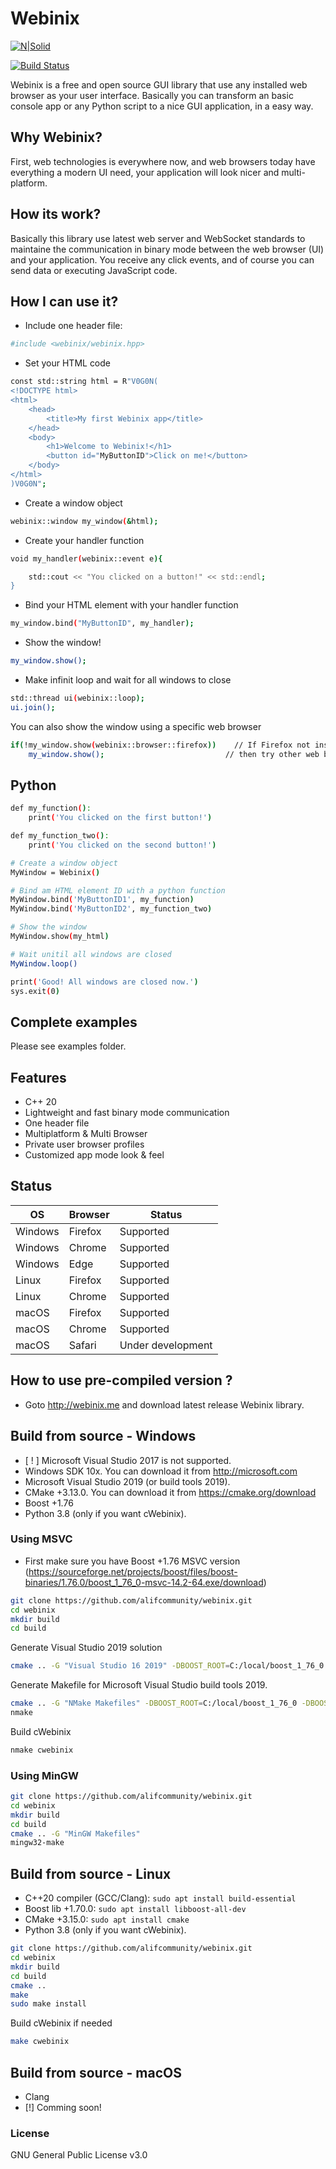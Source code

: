 # Webinix

[![N|Solid](https://raw.githubusercontent.com/alifcommunity/webinix/main/screenshot.png)](https://github.com/alifcommunity/webinix)

[![Build Status](https://img.shields.io/github/issues/alifcommunity/webinix.svg?branch=master)](https://github.com/alifcommunity/webinix)

Webinix is a free and open source GUI library that use any installed web browser as your user interface. Basically you can transform an basic console app or any Python script to a nice GUI application, in a easy way.

## Why Webinix?

First, web technologies is everywhere now, and web browsers today have everything a modern UI need, your application will look nicer and multi-platform.

## How its work?

Basically this library use latest web server and WebSocket standards to maintaine the communication in binary mode between the web browser (UI) and your application. You receive any click events, and of course you can send data or executing JavaScript code. 

## How I can use it?

- Include one header file:
```sh
#include <webinix/webinix.hpp>
```

- Set your HTML code
```sh
const std::string html = R"V0G0N(
<!DOCTYPE html>
<html>
	<head>
		<title>My first Webinix app</title>
	</head>
	<body>
		<h1>Welcome to Webinix!</h1>
		<button id="MyButtonID">Click on me!</button>
	</body>
</html>
)V0G0N";
```

- Create a window object
```sh
webinix::window my_window(&html);
```

- Create your handler function
```sh
void my_handler(webinix::event e){

    std::cout << "You clicked on a button!" << std::endl;
}
```

- Bind your HTML element with your handler function
```sh
my_window.bind("MyButtonID", my_handler);
```

- Show the window!
```sh
my_window.show();
```

- Make infinit loop and wait for all windows to close
```sh
std::thread ui(webinix::loop);
ui.join();
```

You can also show the window using a specific web browser

```sh
if(!my_window.show(webinix::browser::firefox))    // If Firefox not installed
    my_window.show();                           // then try other web browsers.
```

## Python

```sh
def my_function():
    print('You clicked on the first button!')

def my_function_two():
    print('You clicked on the second button!')

# Create a window object
MyWindow = Webinix()

# Bind am HTML element ID with a python function
MyWindow.bind('MyButtonID1', my_function)
MyWindow.bind('MyButtonID2', my_function_two)

# Show the window
MyWindow.show(my_html)

# Wait unitil all windows are closed
MyWindow.loop()

print('Good! All windows are closed now.')
sys.exit(0)
```

## Complete examples

Please see examples folder.

## Features

- C++ 20 
- Lightweight and fast binary mode communication 
- One header file 
- Multiplatform & Multi Browser 
- Private user browser profiles 
- Customized app mode look & feel

## Status

| OS | Browser  | Status |
| ------ | ------ | ------ |
| Windows | Firefox | Supported |
| Windows | Chrome | Supported |
| Windows | Edge | Supported |
| Linux | Firefox | Supported |
| Linux | Chrome | Supported |
| macOS | Firefox | Supported |
| macOS | Chrome | Supported |
| macOS | Safari | Under development |

## How to use pre-compiled version ?

- Goto http://webinix.me and download latest release Webinix library.

## Build from source - Windows
- [ ! ] Microsoft Visual Studio 2017 is not supported. 
- Windows SDK 10x. You can download it from http://microsoft.com 
- Microsoft Visual Studio 2019 (or build tools 2019).
- CMake +3.13.0. You can download it from https://cmake.org/download
- Boost +1.76
- Python 3.8 (only if you want cWebinix).

### Using MSVC
- First make sure you have Boost +1.76 MSVC version (https://sourceforge.net/projects/boost/files/boost-binaries/1.76.0/boost_1_76_0-msvc-14.2-64.exe/download)
```sh
git clone https://github.com/alifcommunity/webinix.git
cd webinix
mkdir build
cd build
```

Generate Visual Studio 2019 solution
```sh
cmake .. -G "Visual Studio 16 2019" -DBOOST_ROOT=C:/local/boost_1_76_0 -DBOOST_LIBRARYDIR=C:/local/boost_1_76_0/lib64-msvc-14.2 -DCMAKE_BUILD_TYPE:STRING=Release
```

Generate Makefile for Microsoft Visual Studio build tools 2019.
```sh
cmake .. -G "NMake Makefiles" -DBOOST_ROOT=C:/local/boost_1_76_0 -DBOOST_LIBRARYDIR=C:/local/boost_1_76_0/lib64-msvc-14.2 -DCMAKE_BUILD_TYPE:STRING=Release
nmake
```

Build cWebinix
```sh
nmake cwebinix
```

### Using MinGW
```sh
git clone https://github.com/alifcommunity/webinix.git
cd webinix
mkdir build
cd build
cmake .. -G "MinGW Makefiles"
mingw32-make
```

## Build from source - Linux
- C++20 compiler (GCC/Clang): ```sudo apt install build-essential```
- Boost lib +1.70.0: ```sudo apt install libboost-all-dev```
- CMake +3.15.0: ```sudo apt install cmake```
- Python 3.8 (only if you want cWebinix).

```sh
git clone https://github.com/alifcommunity/webinix.git
cd webinix
mkdir build
cd build
cmake ..
make
sudo make install
```

Build cWebinix if needed
```sh
make cwebinix
```

## Build from source - macOS
- Clang
- [!] Comming soon!

### License

GNU General Public License v3.0

